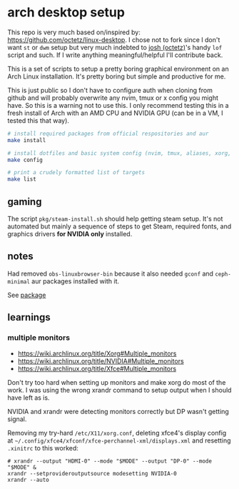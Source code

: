 # arch desktop setup

This repo is very much based on/inspired by:
https://github.com/octetz/linux-desktop. I chose not to fork since I don't want
`st` or `dwm` setup but very much indebted to
[josh (octetz)](https://octetz.com)'s handy `lof` script and such. If I
write anything meaningful/helpful I'll contribute back.

This is a set of scripts to setup a pretty boring graphical environment on an Arch
Linux installation. It's pretty boring but simple and productive for me.

This is just public so I don't have to configure auth when cloning from github
and will probably overwrite any nvim, tmux or x config you might have.  So this
is a warning not to use this. I only recommend testing this in a fresh install
of Arch with an AMD CPU and NVIDIA GPU (can be in a VM, I tested this that way).

```bash
# install required packages from official respositories and aur
make install

# install dotfiles and basic system config (nvim, tmux, aliases, xorg, xfce4)
make config

# print a crudely formatted list of targets
make list
```

## gaming

The script `pkg/steam-install.sh` should help getting steam setup. It's not
automated but mainly a sequence of steps to get Steam, required fonts, and
graphics drivers **for NVIDIA only** installed.

## notes

Had removed `obs-linuxbrowser-bin` because it also needed `gconf` and `ceph-minimal` aur packages installed with it.

See [package](https://aur.archlinux.org/packages/obs-linuxbrowser-bin)

## learnings

### multiple monitors

- https://wiki.archlinux.org/title/Xorg#Multiple_monitors
- https://wiki.archlinux.org/title/NVIDIA#Multiple_monitors
- https://wiki.archlinux.org/title/Xfce#Multiple_monitors

Don't try too hard when setting up monitors and make xorg do most of the work. I was using the wrong xrandr command to setup output when I should have left as is.

NVIDIA and xrandr were detecting monitors correctly but DP wasn't getting signal.

Removing my try-hard `/etc/X11/xorg.conf`, deleting xfce4's display config at `~/.config/xfce4/xfconf/xfce-perchannel-xml/displays.xml` and resetting `.xinitrc` to this worked:

```
# xrandr --output "HDMI-0" --mode "$MODE" --output "DP-0" --mode "$MODE" &
xrandr --setprovideroutputsource modesetting NVIDIA-0
xrandr --auto
```


